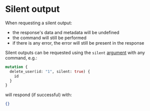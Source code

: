 # Silent output

When requesting a silent output:
  - the response's data and metadata will be undefined
  - the command will still be performed
  - if there is any error, the error will still be present in the response

Silent outputs can be requested using the `silent`
[argument](rpc.md#command-and-arguments) with any command,
e.g.:

```graphql
mutation {
  delete_user(id: "1", silent: true) {
    id
  }
}
```

will respond (if successful) with:

```json
{}
```
